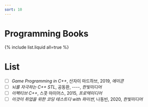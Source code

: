 ```yaml
---
sort: 10
---
```


# Programming Books

{% include list.liquid all=true %}

# List
- [ ] *Game Programming in C++*, 산자이 마드하브, 2019, _에이콘_
- [ ] *뇌를 자극하는 C++ STL*, 공동환, ----, _한빛미디어_
- [ ] *이펙티브 C++*, 스콧 마이어스, 2015, _프로텍미디어_
- [ ] *이것이 취업을 위한 코딩 테스트다 with 파이썬*, 나동빈, 2020, _한빛미디어_